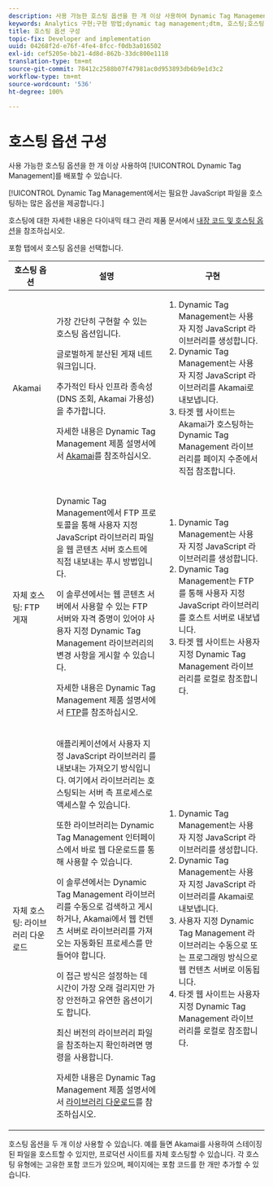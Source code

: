 ```yaml
---
description: 사용 가능한 호스팅 옵션을 한 개 이상 사용하여 Dynamic Tag Management를 배포할 수 있습니다.
keywords: Analytics 구현;구현 방법;dynamic tag management;dtm, 호스팅;호스팅 옵션;akamai;자체 호스팅;자체호스팅;ftp 게재;ftp 호스팅;라이브러리 다운로드
title: 호스팅 옵션 구성
topic-fix: Developer and implementation
uuid: 04268f2d-e76f-4fe4-8fcc-f0db3a016502
exl-id: cef5205e-bb21-4d8d-862b-33dc800e1118
translation-type: tm+mt
source-git-commit: 78412c2588b07f47981ac0d953893db6b9e1d3c2
workflow-type: tm+mt
source-wordcount: '536'
ht-degree: 100%

---
```


# 호스팅 옵션 구성

사용 가능한 호스팅 옵션을 한 개 이상 사용하여 [!UICONTROL Dynamic Tag Management]를 배포할 수 있습니다.

[!UICONTROL Dynamic Tag Management에서는 필요한 JavaScript 파일을 호스팅하는 많은 옵션을 제공합니다.]

호스팅에 대한 자세한 내용은 다이내믹 태그 관리 제품 문서에서 [내장 코드 및 호스팅 옵션](https://docs.adobe.com/content/help/ko-KR/dtm/using/client-side/client-side-information.html)을 참조하십시오.

포함 탭에서 호스팅 옵션을 선택합니다.

<table id="table_229298207DB64838B6F2477DFFAE073F"> 
 <thead> 
  <tr> 
   <th colname="col1" class="entry"> 호스팅 옵션 </th> 
   <th colname="col2" class="entry"> 설명 </th> 
   <th colname="col3" class="entry"> 구현 </th> 
  </tr> 
 </thead>
 <tbody> 
  <tr> 
   <td colname="col1"> <p>Akamai </p> </td> 
   <td colname="col2"> <p> 가장 간단히 구현할 수 있는 호스팅 옵션입니다. </p> <p>글로벌하게 분산된 게재 네트워크입니다. </p> <p>추가적인 타사 인프라 종속성(DNS 조회, Akamai 가용성)을 추가합니다. </p> <p>자세한 내용은 Dynamic Tag Management 제품 설명서에서 <a href="https://docs.adobe.com/content/help/ko-KR/dtm/using/client-side/deployment.html#concept_722B01555D0441ACBB052BC34DC5B67D">Akamai</a>를 참조하십시오. </p> </td> 
   <td colname="col3"> 
    <ol id="ol_EF148EF091A645B3962B084963B3C0B0"> 
     <li id="li_7ECE0C331EEE4907A563D581DF1DFEFE">Dynamic Tag Management는 사용자 지정 JavaScript 라이브러리를 생성합니다. </li> 
     <li id="li_8E2C858290EF4665B2F45ACAFA121CB3">Dynamic Tag Management는 사용자 지정 JavaScript 라이브러리를 Akamai로 내보냅니다. </li> 
     <li id="li_CE88B10B6E844A56BBB8C575A9363BA9">타겟 웹 사이트는 Akamai가 호스팅하는 Dynamic Tag Management 라이브러리를 페이지 수준에서 직접 참조합니다. </li> 
    </ol> </td> 
  </tr> 
  <tr> 
   <td colname="col1"> 자체 호스팅: FTP 게재 </td> 
   <td colname="col2"> <p>Dynamic Tag Management에서 FTP 프로토콜을 통해 사용자 지정 JavaScript 라이브러리 파일을 웹 콘텐츠 서버 호스트에 직접 내보내는 <span class="term"> 푸시</span> 방법입니다. </p> <p>이 솔루션에서는 웹 콘텐츠 서버에서 사용할 수 있는 FTP 서버와 자격 증명이 있어야 사용자 지정 Dynamic Tag Management 라이브러리의 변경 사항을 게시할 수 있습니다. </p> <p>자세한 내용은 Dynamic Tag Management 제품 설명서에서 <a href="https://docs.adobe.com/help/ko-KR/dtm/using/client-side/deployment.html#task_A7B37CB2C89941A4A4D1F9AF06FC493D">FTP</a>를 참조하십시오. </p> </td> 
   <td colname="col3"> 
    <ol id="ol_60348F9C991D4F2B9457006B0F98C834"> 
     <li id="li_24A141C3C7074BF9897C022A22CAE78C">Dynamic Tag Management는 사용자 지정 JavaScript 라이브러리를 생성합니다. </li> 
     <li id="li_E1E0843060F7447E853EA416A0B033BE">Dynamic Tag Management는 FTP를 통해 사용자 지정 JavaScript 라이브러리를 호스트 서버로 내보냅니다. </li> 
     <li id="li_EAF5D2ABD03B4911A0CFA464AD8791CE">타겟 웹 사이트는 사용자 지정 Dynamic Tag Management 라이브러리를 로컬로 참조합니다. </li> 
    </ol> </td> 
  </tr> 
  <tr> 
   <td colname="col1"> 자체 호스팅: 라이브러리 다운로드 </td> 
   <td colname="col2"> <p>애플리케이션에서 사용자 지정 JavaScript 라이브러리
     <!-- to Amazon S3-->를 내보내는 <span class="term">가져오기</span> 방식입니다. 여기에서 라이브러리는 호스팅되는 서버 측 프로세스로 액세스할 수 있습니다. </p> <p>또한 라이브러리는 Dynamic Tag Management 인터페이스에서 바로 웹 다운로드를 통해 사용할 수 있습니다. </p> <p>이 솔루션에서는 Dynamic Tag Management 라이브러리를 수동으로 검색하고 게시하거나, Akamai에서 웹 컨텐츠 서버로 라이브러리를 가져오는 자동화된 프로세스를 만들어야 합니다. </p> <p>이 접근 방식은 설정하는 데 시간이 가장 오래 걸리지만 가장 안전하고 유연한 옵션이기도 합니다. </p> <p>최신 버전의 라이브러리 파일을 참조하는지 확인하려면 명령을 사용합니다. </p> <p>자세한 내용은 Dynamic Tag Management 제품 설명서에서 <a href="https://docs.adobe.com/content/help/ko-KR/dtm/using/client-side/deployment.html#task_B7A42F3B1D3E4B71B0BADD17C181F22A">라이브러리 다운로드</a>를 참조하십시오. </p> </td> 
   <td colname="col3"> 
    <ol id="ol_F40B721306FE473496BD657262DFD585"> 
     <li id="li_4EA4D6B555CE4E9CA476C7550C18C061">Dynamic Tag Management는 사용자 지정 JavaScript 라이브러리를 생성합니다. </li> 
     <li id="li_BA40EBD7AD1546F29D8A209034D06477">Dynamic Tag Management는 사용자 지정 JavaScript 라이브러리를 Akamai로 내보냅니다. </li> 
     <li id="li_E107E69E386A40F3B067F9991C2979AF">사용자 지정 Dynamic Tag Management 라이브러리는 수동으로 또는 프로그래밍 방식으로 웹 컨텐츠 서버로 이동됩니다. </li> 
     <li id="li_0809038453B544168A20CE09D7E5AC59">타겟 웹 사이트는 사용자 지정 Dynamic Tag Management 라이브러리를 로컬로 참조합니다. </li> 
    </ol> </td> 
  </tr> 
 </tbody> 
</table>

호스팅 옵션을 두 개 이상 사용할 수 있습니다. 예를 들면 Akamai를 사용하여 스테이징된 파일을 호스트할 수 있지만, 프로덕션 사이트를 자체 호스팅할 수 있습니다. 각 호스팅 유형에는 고유한 포함 코드가 있으며, 페이지에는 포함 코드를 한 개만 추가할 수 있습니다.
